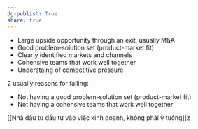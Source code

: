 ```yaml
---
dg-publish: True
share: true
---
```

- Large upside opportunity through an exit, usually M&A
- Good problem-solution set (product-market fit)
- Clearly identified markets and channels 
- Cohensive teams that work well together
- Understaing of competitive pressure 

2  usually reasons for failing:
- Not having a good problem-solution set (product-market fit)
- Not having  a cohensive teams that work well together

[[Nhà đầu tư đầu tư vào việc kinh doanh, không phải ý tưởng]]z

